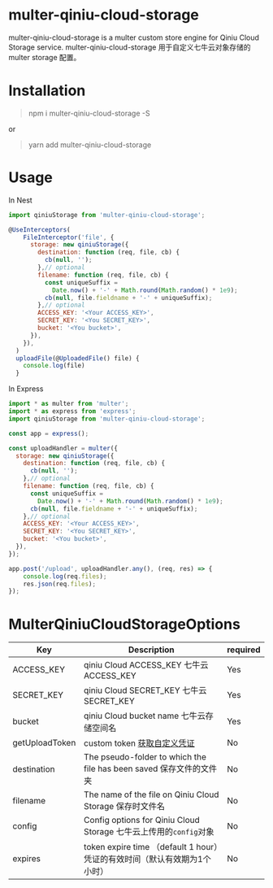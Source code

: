 # multer-qiniu-cloud-storage

multer-qiniu-cloud-storage is a multer custom store engine for Qiniu Cloud Storage service.
multer-qiniu-cloud-storage 用于自定义七牛云对象存储的 multer storage 配置。

# Installation

> npm i multer-qiniu-cloud-storage -S

or

> yarn add multer-qiniu-cloud-storage

# Usage

In Nest

```javascript
import qiniuStorage from 'multer-qiniu-cloud-storage';

@UseInterceptors(
    FileInterceptor('file', {
      storage: new qiniuStorage({
        destination: function (req, file, cb) {
          cb(null, '');
        },// optional
        filename: function (req, file, cb) {
          const uniqueSuffix =
            Date.now() + '-' + Math.round(Math.random() * 1e9);
          cb(null, file.fieldname + '-' + uniqueSuffix);
        },// optional
        ACCESS_KEY: '<Your ACCESS_KEY>',
        SECRET_KEY: '<You SECRET_KEY>',
        bucket: '<You bucket>',
      }),
    }),
  )
  uploadFile(@UploadedFile() file) {
    console.log(file)
  }
```

In Express

```javascript
import * as multer from 'multer';
import * as express from 'express';
import qiniuStorage from 'multer-qiniu-cloud-storage';

const app = express();

const uploadHandler = multer({
  storage: new qiniuStorage({
    destination: function (req, file, cb) {
      cb(null, '');
    },// optional
    filename: function (req, file, cb) {
      const uniqueSuffix =
        Date.now() + '-' + Math.round(Math.random() * 1e9);
      cb(null, file.fieldname + '-' + uniqueSuffix);
    },// optional
    ACCESS_KEY: '<Your ACCESS_KEY>',
    SECRET_KEY: '<You SECRET_KEY>',
    bucket: '<You bucket>',
  }),
});

app.post('/upload', uploadHandler.any(), (req, res) => {
    console.log(req.files);
    res.json(req.files);
});
```

# MulterQiniuCloudStorageOptions

| Key            | Description                                                  | required |
| -------------- | ------------------------------------------------------------ | -------- |
| ACCESS_KEY     | qiniu Cloud ACCESS_KEY 七牛云ACCESS_KEY                      | Yes      |
| SECRET_KEY     | qiniu Cloud SECRET_KEY 七牛云SECRET_KEY                      | Yes      |
| bucket         | qiniu Cloud bucket name 七牛云存储空间名                     | Yes      |
| getUploadToken | custom token [获取自定义凭证](https://developer.qiniu.com/kodo/sdk/nodejs#upload-token) | No       |
| destination    | The pseudo-folder to which the file has been saved 保存文件的文件夹 | No       |
| filename       | The name of the file on Qiniu Cloud Storage 保存时文件名     | No       |
| config         | Config options for Qiniu Cloud Storage 七牛云上传用的`config`对象 | No       |
| expires        | token expire time （default 1 hour）凭证的有效时间（默认有效期为1个小时） | No       |
